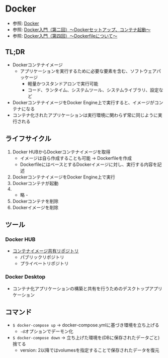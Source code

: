 # Docker
- 参照: [Docker](https://www.docker.com/)
- 参照: [Docker入門（第二回）～Dockerセットアップ、コンテナ起動～](https://knowledge.sakura.ad.jp/13795/)
- 参照: [Docker入門（第四回）～Dockerfileについて～](https://knowledge.sakura.ad.jp/15253/)

## TL;DR
- Dockerコンテナイメージ
  - アプリケーションを実行するために必要な要素を含む、ソフトウェアパッケージ
    - 軽量かつスタンドアロンで実行可能
    - コード、ランタイム、システムツール、システムライブラリ、設定など
- DockerコンテナイメージをDocker Engine上で実行すると、イメージがコンテナになる
- コンテナ化されたアプリケーションは実行環境に関わらず常に同じように実行される

## ライフサイクル
1. Docker HUBからDockerコンテナイメージを取得
    - イメージは自ら作成することも可能 -> Dockerfileを作成
    - DockerfileにはベースとするDockerイメージに対し、実行する内容を記述
2. DockerコンテナイメージをDocker Engine上で実行
3. Dockerコンテナが起動
4. - 略 -
5. Dockerコンテナを削除
6. Dockerイメージを削除

## ツール
### Docker HUB
- [コンテナイメージ共有リポジトリ](https://www.docker.com/products/docker-hub)
  - パブリックリポジトリ
  - プライベートリポジトリ

### Docker Desktop
- コンテナ化アプリケーションの構築と共有を行うためのデスクトップアプリケーション

## コマンド
- `$ docker-compose up` -> docker-compose.ymlに基づき環境を立ち上げる
  - `-d`オプションでデーモン化
- `$ docker-compose down` -> 立ち上げた環境を(DBに保存されたデータごと)捨てる
  - version: 2以降ではvolumesを指定することで保存されたデータを復元
